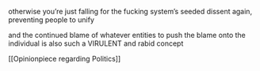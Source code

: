 otherwise you’re just falling for the fucking system’s seeded dissent again, preventing people to unify 

and the continued blame of whatever entities to push the blame onto the individual is also such a VIRULENT and rabid concept 

[[Opinionpiece regarding Politics]]